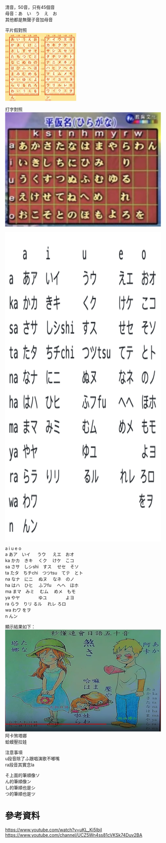 清音，50音，只有45個音  
母音：あ　い　う　え　お　  
其他都是無聲子音加母音  

平片假對照  
![kh](pics/compare.jpeg) 

打字對照  
![hiragana](pics/hiragana.png) 
 
<div  align="center">    
     <img src="pics/jp.png" width = "800" height = "1000" alt="japanese" align=center />
</div>

   a    i       u       e    o           
a  あア　いイ 　  うウ  　 えエ　おオ  
ka かカ　きキ　   くク　   けケ　こコ  
sa さサ　しシshi　すス　   せセ　そソ  
ta たタ　ちチchi　つツtsu　てテ　とト  
na なナ　にニ　   ぬヌ　   なネ　のノ  
ha はハ　ひヒ　   ふフfu 　へヘ　ほホ  
ma まマ　みミ　   むム　   めメ　もモ  
ya やヤ　　　　   ゆユ　　　   　よヨ  
ra らラ　りリ     るル　   れレ ろロ  
wa わワ                      をヲ  
n  んン  


顯示結果如下：
![50in](pics/50in.png) 
阿卡煞塔娜  
蛤蟆壓拉娃  


注意事項  
u段音除了ふ跟唱演歌不嘟嘴  
ra段音其實念la  

そ上面的筆順像ソ    
ん的筆順像ン  
し的筆順也是シ  
つ的筆順也是ツ  

# 參考資料  
https://www.youtube.com/watch?v=uKL_Ki5IbjI  
https://www.youtube.com/channel/UCZ5Wn4ss81cVKSk74Duv2BA  

